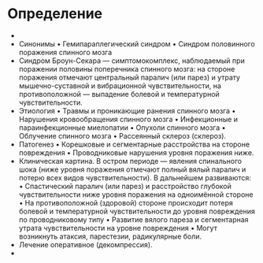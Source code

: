 # Определение
-
- Синонимы • Гемипараплегический синдром • Синдром половинного поражения спинного мозга
- Синдром Броун-Секара — симптомокомплекс, наблюдаемый при поражении половины поперечника спинного мозга: на стороне поражения отмечают центральный паралич (или парез) и утрату мышечно-суставной и вибрационной чувствительности, на противоположной — выпадение болевой и температурной чувствительности.
- Этиология • Травмы и проникающие ранения спинного мозга • Нарушения кровообращения спинного мозга • Инфекционные и параинфекционные миелопатии • Опухоли спинного мозга • Облучение спинного мозга • Рассеянный склероз (склероз).
- Патогенез • Корешковые и сегментарные расстройства на стороне повреждения • Проводниковые нарушения уровня поражения ниже.
- Клиническая картина. В остром периоде — явления спинального шока (ниже уровня поражения отмечают полный вялый паралич и потерю всех видов чувствительности). В дальнейшем развиваются: • Спастический паралич (или парез) и расстройство глубокой чувствительности ниже уровня поражения на одноимённой стороне • На противоположной (здоровой) стороне происходит потеря болевой и температурной чувствительности до уровня повреждения по проводниковому типу • Развитие вялого пареза и сегментарная утрата чувствительности на уровне повреждения • Могут возникнуть атаксия, парестезии, радикулярные боли.
- Лечение оперативное (декомпрессия).
-